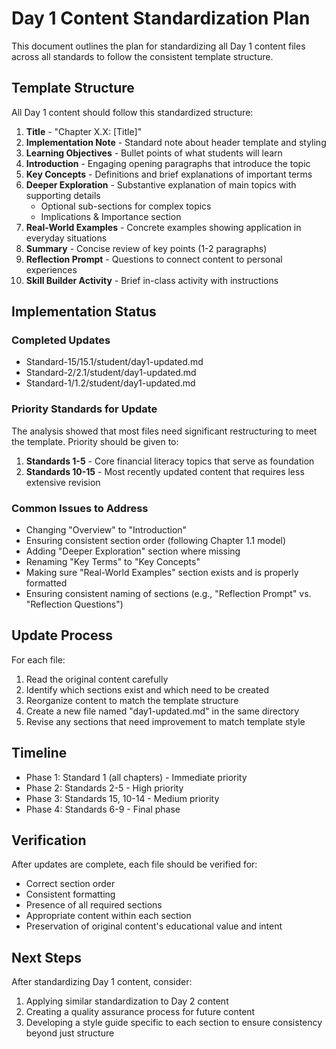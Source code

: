 # Day 1 Content Standardization Plan

This document outlines the plan for standardizing all Day 1 content files across all standards to follow the consistent template structure.

## Template Structure

All Day 1 content should follow this standardized structure:

1. **Title** - "Chapter X.X: [Title]"
2. **Implementation Note** - Standard note about header template and styling
3. **Learning Objectives** - Bullet points of what students will learn
4. **Introduction** - Engaging opening paragraphs that introduce the topic
5. **Key Concepts** - Definitions and brief explanations of important terms
6. **Deeper Exploration** - Substantive explanation of main topics with supporting details
   - Optional sub-sections for complex topics
   - Implications & Importance section
7. **Real-World Examples** - Concrete examples showing application in everyday situations
8. **Summary** - Concise review of key points (1-2 paragraphs)
9. **Reflection Prompt** - Questions to connect content to personal experiences
10. **Skill Builder Activity** - Brief in-class activity with instructions

## Implementation Status

### Completed Updates
- Standard-15/15.1/student/day1-updated.md
- Standard-2/2.1/student/day1-updated.md
- Standard-1/1.2/student/day1-updated.md

### Priority Standards for Update
The analysis showed that most files need significant restructuring to meet the template. Priority should be given to:

1. **Standards 1-5** - Core financial literacy topics that serve as foundation
2. **Standards 10-15** - Most recently updated content that requires less extensive revision

### Common Issues to Address
- Changing "Overview" to "Introduction"
- Ensuring consistent section order (following Chapter 1.1 model)
- Adding "Deeper Exploration" section where missing
- Renaming "Key Terms" to "Key Concepts"
- Making sure "Real-World Examples" section exists and is properly formatted
- Ensuring consistent naming of sections (e.g., "Reflection Prompt" vs. "Reflection Questions")

## Update Process

For each file:
1. Read the original content carefully
2. Identify which sections exist and which need to be created
3. Reorganize content to match the template structure
4. Create a new file named "day1-updated.md" in the same directory
5. Revise any sections that need improvement to match template style

## Timeline

- Phase 1: Standard 1 (all chapters) - Immediate priority
- Phase 2: Standards 2-5 - High priority
- Phase 3: Standards 15, 10-14 - Medium priority
- Phase 4: Standards 6-9 - Final phase

## Verification

After updates are complete, each file should be verified for:
- Correct section order
- Consistent formatting
- Presence of all required sections
- Appropriate content within each section
- Preservation of original content's educational value and intent

## Next Steps

After standardizing Day 1 content, consider:
1. Applying similar standardization to Day 2 content
2. Creating a quality assurance process for future content
3. Developing a style guide specific to each section to ensure consistency beyond just structure